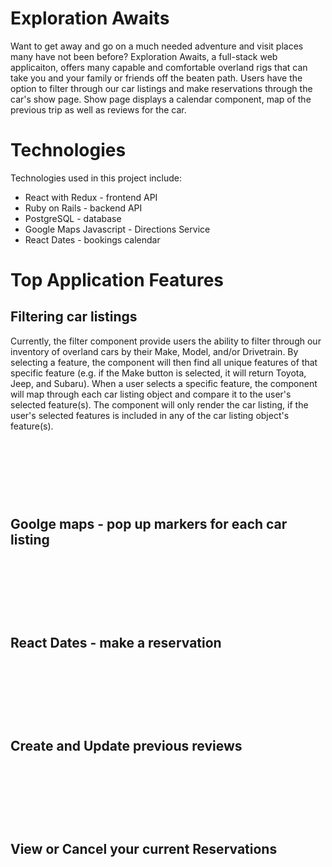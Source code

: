 # Exploration Awaits
Want to get away and go on a much needed adventure and visit places many have not been before? Exploration Awaits, a full-stack web applicaiton, offers many capable and comfortable overland rigs that can take you and your family or friends off the beaten path. Users have the option to filter through our car listings and make reservations through the car's show page. Show page displays a calendar component, map of the previous trip as well as reviews for the car. 

# Technologies

Technologies used in this project include:

- React with Redux - frontend API
- Ruby on Rails - backend API
- PostgreSQL - database
- Google Maps Javascript - Directions Service
- React Dates - bookings calendar

# Top Application Features

## Filtering car listings

<p>Currently, the filter component provide users the ability to filter through our inventory of overland cars by their Make, Model, and/or Drivetrain. By selecting a feature, the component will then find all unique features of that specific feature (e.g. if the Make button is selected, it will return Toyota, Jeep, and Subaru). When a user selects a specific feature, the component will map through each car listing object and compare it to the user's selected feature(s). The component will only render the car listing, if the user's selected features is included in any of the car listing object's feature(s).</p>

<img src="app/assets/images/readme/filter.gif" alt="">
<p>&nbsp;</p>
<p>&nbsp;</p>
<p>&nbsp;</p>


## Goolge maps - pop up markers for each car listing

<img src="app/assets/images/readme/map.gif" alt="">
<p>&nbsp;</p>
<p>&nbsp;</p>
<p>&nbsp;</p>

## React Dates - make a reservation

<img src="app/assets/images/readme/calendar.gif" alt="">
<p>&nbsp;</p>
<p>&nbsp;</p>
<p>&nbsp;</p>

## Create and Update previous reviews

<img src="app/assets/images/readme/review.gif" alt="">
<p>&nbsp;</p>
<p>&nbsp;</p>
<p>&nbsp;</p>

## View or Cancel your current Reservations

<img src="app/assets/images/readme/reservations.gif" alt="">
<p>&nbsp;</p>
<p>&nbsp;</p>
<p>&nbsp;</p>
